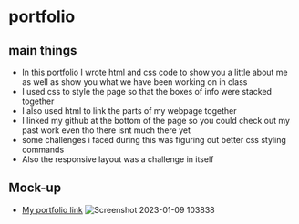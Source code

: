 # portfolio
## main things
- In this portfolio I wrote html and css code to show you a little about me as well as show you what we have been working on in class
- I used css to style the page so that the boxes of info were stacked together
- I also used html to link the parts of my webpage together
- I linked my github at the bottom of the page so you could check out my past work even tho there isnt much there yet
- some challenges i faced during this was figuring out better css styling commands
- Also the responsive layout was a challenge in itself
## Mock-up
- [My portfolio link](https://agnellod.github.io/portfolio/)
![Screenshot 2023-01-09 103838](https://user-images.githubusercontent.com/119445300/211375153-0b3c5c4a-2dc0-4146-a351-072d780cb4c9.jpg)

